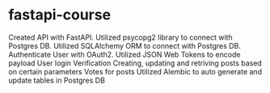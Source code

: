 # fastapi-course
Created API with FastAPI.
Utilized psycopg2 library to connect with Postgres DB.
Utilized SQLAlchemy ORM to connect with Postgres DB.
Authenticate User with OAuth2.
Utilized JSON Web Tokens to encode payload
User login Verification
Creating, updating and retriving posts based on certain parameters
Votes for posts
Utilized Alembic to auto generate and update tables in Postgres DB
